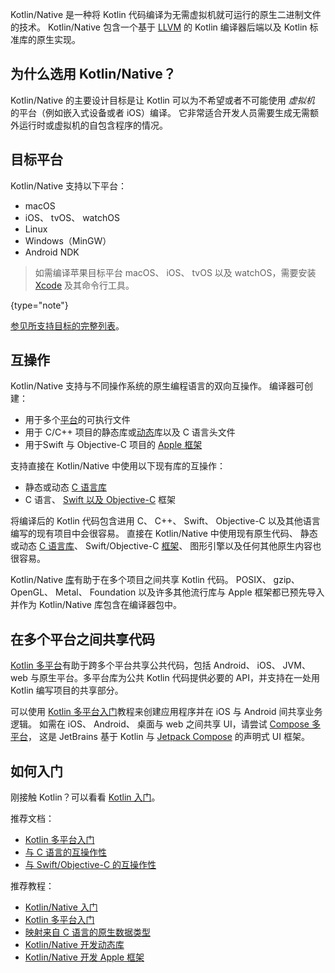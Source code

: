 [//]: # (title: Kotlin 原生)

Kotlin/Native 是一种将 Kotlin 代码编译为无需虚拟机就可运行的原生二进制文件的技术。
Kotlin/Native 包含一个基于 [LLVM](https://llvm.org/) 的 Kotlin 编译器后端以及 Kotlin 标准库的原生实现<!--
-->。

## 为什么选用 Kotlin/Native？

Kotlin/Native 的主要设计目标是让 Kotlin 可以为不希望或者不可能使用 *虚拟机* 的平台<!--
-->（例如嵌入式设备或者 iOS）编译。
它非常适合开发人员需要生成<!--
-->无需额外运行时或虚拟机的自包含程序的情况。

## 目标平台

Kotlin/Native 支持以下平台：
* macOS
* iOS、 tvOS、 watchOS
* Linux
* Windows（MinGW）
* Android NDK

> 如需编译苹果目标平台 macOS、 iOS、 tvOS 以及 watchOS，需要安装 [Xcode](https://apps.apple.com/us/app/xcode/id497799835)
> 及其命令行工具。
> 
{type="note"}

[参见所支持目标的完整列表](native-target-support.md)。

## 互操作

Kotlin/Native 支持与不同操作系统的原生编程语言的双向互操作。
编译器可创建：
* 用于多个[平台](#目标平台)的可执行文件
* 用于 C/C++ 项目的静态库或[动态](native-dynamic-libraries.md)库以及 C 语言头文件
* 用于Swift 与 Objective-C 项目的 [Apple 框架](apple-framework.md)

支持直接在 Kotlin/Native 中使用以下现有库<!--
-->的互操作：
* 静态或动态 [C 语言库](native-c-interop.md)
* C 语言、 [Swift 以及 Objective-C](native-objc-interop.md) 框架

将编译后的 Kotlin 代码包含进<!--
-->用 C、 C++、 Swift、 Objective-C 以及其他语言编写的现有项目中会很容易。
直接在 Kotlin/Native 中使用现有原生代码、
静态或动态 [C 语言库](native-c-interop.md)、
Swift/Objective-C [框架](native-objc-interop.md)、
图形引擎以及任何其他原生内容也很容易。

Kotlin/Native [库](native-platform-libs.md)有助于在多个项目之间共享 Kotlin
代码。
POSIX、 gzip、 OpenGL、 Metal、 Foundation 以及许多其他流行库与
Apple 框架都已预先导入并作为 Kotlin/Native 库包含在编译器包中。

## 在多个平台之间共享代码

[Kotlin 多平台](multiplatform.md)有助于跨多个平台共享公共代码，包括 Android、 iOS、 JVM、
web 与原生平台。多平台库为公共 Kotlin 代码提供必要的 API，并支持在一处用
Kotlin 编写项目的共享部分。

可以使用 [Kotlin 多平台入门](multiplatform-get-started.md)教程<!--
-->来创建应用程序并在 iOS 与 Android 间共享业务逻辑。 如需在 iOS、 Android、 桌面与 web
之间共享 UI，请尝试 [Compose 多平台](https://www.jetbrains.com/lp/compose-multiplatform/)，
这是 JetBrains 基于 Kotlin 与 [Jetpack Compose](https://developer.android.com/jetpack/compose) 的声明式 UI 框架。

## 如何入门

刚接触 Kotlin？可以看看 [Kotlin 入门](getting-started.md)。

推荐文档：

* [Kotlin 多平台入门](multiplatform-get-started.md)
* [与 C 语言的互操作性](native-c-interop.md)
* [与 Swift/Objective-C 的互操作性](native-objc-interop.md)

推荐教程：

* [Kotlin/Native 入门](native-get-started.md)
* [Kotlin 多平台入门](https://www.jetbrains.com/help/kotlin-multiplatform-dev/multiplatform-getting-started.html)
* [映射来自 C 语言的原生数据类型](mapping-primitive-data-types-from-c.md)
* [Kotlin/Native 开发动态库](native-dynamic-libraries.md)
* [Kotlin/Native 开发 Apple 框架](apple-framework.md)
